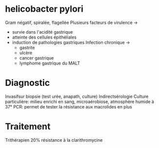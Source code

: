 # helicobacter pylori



Gram négatif, spiralée, flagellée
Plusieurs facteurs de virulence -> 

- survie dans l'acidité gastrique 
- atteinte des cellules épithéliales 
- induction de pathologies gastriques Infection chronique -> 
    - gastrite 
    - ulcère 
    - cancer gastrique 
    - lymphome gastrique du MALT 


# Diagnostic


Invasifsur biopsie (test urée, anapath, culture)
Indirectsérologie
Culture particulière: milieu enrichi en sang, microaérobiose, atmosphère humide à 37°
PCR: permet de tester la résistance aux macrolides en plus 


# Traitement


Trithérapien
20% résistance à la clarithromycine 

